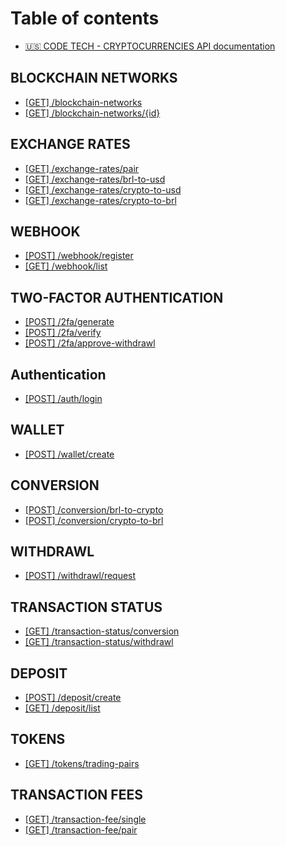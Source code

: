 # Table of contents

* [🇺🇸 CODE TECH - CRYPTOCURRENCIES API documentation](README.md)

## BLOCKCHAIN NETWORKS

* [\[GET\] /blockchain-networks](blockchain-networks/get-blockchain-networks.md)
* [\[GET\] /blockchain-networks/{id}](blockchain-networks/get-blockchain-networks-id.md)

## EXCHANGE RATES

* [\[GET\] /exchange-rates/pair](exchange-rates/get-exchange-rates-pair.md)
* [\[GET\] /exchange-rates/brl-to-usd](exchange-rates/get-exchange-rates-brl-to-usd.md)
* [\[GET\] /exchange-rates/crypto-to-usd](exchange-rates/get-exchange-rates-crypto-to-usd.md)
* [\[GET\] /exchange-rates/crypto-to-brl](exchange-rates/get-exchange-rates-crypto-to-brl.md)

## WEBHOOK

* [\[POST\] /webhook/register](webhook/post-webhook-register.md)
* [\[GET\] /webhook/list](webhook/get-webhook-list.md)

## TWO-FACTOR AUTHENTICATION

* [\[POST\] /2fa/generate](two-factor-authentication/post-2fa-generate.md)
* [\[POST\] /2fa/verify](two-factor-authentication/post-2fa-verify.md)
* [\[POST\] /2fa/approve-withdrawl](two-factor-authentication/post-2fa-approve-withdrawl.md)

## Authentication

* [\[POST\] /auth/login](authentication/post-auth-login.md)

## WALLET

* [\[POST\] /wallet/create](wallet/post-wallet-create.md)

## CONVERSION

* [\[POST\] /conversion/brl-to-crypto](conversion/post-conversion-brl-to-crypto.md)
* [\[POST\] /conversion/crypto-to-brl](conversion/post-conversion-crypto-to-brl.md)

## WITHDRAWL

* [\[POST\] /withdrawl/request](withdrawl/post-withdrawl-request.md)

## TRANSACTION STATUS

* [\[GET\] /transaction-status/conversion](transaction-status/get-transaction-status-conversion.md)
* [\[GET\] /transaction-status/withdrawl](transaction-status/get-transaction-status-withdrawl.md)

## DEPOSIT

* [\[POST\] /deposit/create](deposit/post-deposit-create.md)
* [\[GET\] /deposit/list](deposit/get-deposit-list.md)

## TOKENS

* [\[GET\] /tokens/trading-pairs](tokens/get-tokens-trading-pairs.md)

## TRANSACTION FEES

* [\[GET\] /transaction-fee/single](transaction-fees/get-transaction-fee-single.md)
* [\[GET\] /transaction-fee/pair](transaction-fees/get-transaction-fee-pair.md)
